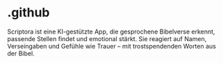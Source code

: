 # .github
Scriptora ist eine KI-gestützte App, die gesprochene Bibelverse erkennt, passende Stellen findet und emotional stärkt. Sie reagiert auf Namen, Verseingaben und Gefühle wie Trauer – mit trostspendenden Worten aus der Bibel.
